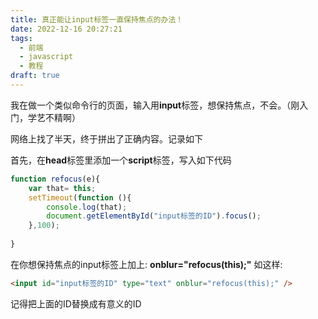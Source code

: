 ```yaml
---
title: 真正能让input标签一直保持焦点的办法！
date: 2022-12-16 20:27:21
tags:
  - 前端
  - javascript
  - 教程
draft: true
---
```


我在做一个类似命令行的页面，输入用**input**标签，想保持焦点，不会。（刚入门，学艺不精啊）

网络上找了半天，终于拼出了正确内容。记录如下

首先，在**head**标签里添加一个**script**标签，写入如下代码
```Javascript
function refocus(e){
    var that= this;
    setTimeout(function (){
        console.log(that);
        document.getElementById("input标签的ID").focus();
    },100);
    
}
```

在你想保持焦点的input标签上加上: **onblur="refocus(this);"**
如这样:
```HTML
<input id="input标签的ID" type="text" onblur="refocus(this);" />
```
记得把上面的ID替换成有意义的ID

